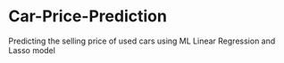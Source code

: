 # Car-Price-Prediction
Predicting the selling price of used cars using ML Linear Regression and Lasso model
